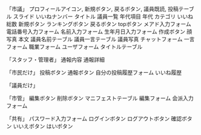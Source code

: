 「市議」
プロフィールアイコン,
新規ボタン,
戻るボタン,
議員既読,
投稿テーブル
スライド
いいねナンバー
タイトル
議員一覧
年代項目
年代
カテゴリ
いいね総数
新規ボタン
ランキングボタン
戻るボタン
topボタン
メアド入力フォーム
電話番号入力フォーム
名前入力フォーム
生年月日入力フォーム
作成ボタン
顔写真
本文
議員名前テーブル
議員一言テーブル
議員写真
チャットフォーム
一言フォーム
職業フォーム
ユーザフォーム
タイトルテーブル


「スタッフ・管理者」
通報内容
通報詳細

「市民だけ」
投稿ボタン
通報ボタン
自分の投稿履歴フォーム
いいね履歴


「議員だけ」

「市管」
編集ボタン
削除ボタン
マニフェストテーブル
編集フォーム
会派入力フォーム

「共有」
パスワード入力フォーム
ログインボタン
ログアウトボタン
確認ボタン
いいえボタン
はいボタン

